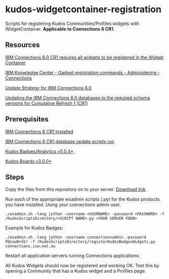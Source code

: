 # kudos-widgetcontainer-registration
Scripts for registering Kudos Communities/Profiles widgets with WidgetContainer. __Applicable to Connections 6 CR1__.

## Resources
[IBM Connections 6.0 CR1 requires all widgets to be registered in the Widget Container](http://www-01.ibm.com/support/docview.wss?uid=swg22011111)

[IBM Knowledge Center - Gadget registration commands - Administering - Connections](https://www.ibm.com/support/knowledgecenter/SSYGQH_6.0.0/admin/admin/r_admin_gadget_reg_ws_commands.html)

[Update Strategy for IBM Connections 6.0](http://www-01.ibm.com/support/docview.wss?uid=swg21999492)

[Updating the IBM Connections 6.0 databases to the required schema versions for Cumulative Refresh 1 (CR1)](http://www-01.ibm.com/support/docview.wss?uid=swg22009306)

## Prerequisites
[IBM Connections 6 CR1 Installed](http://www-01.ibm.com/support/docview.wss?uid=swg21999492)

[IBM Connections 6 CR1 database update scripts run](http://www-01.ibm.com/support/docview.wss?uid=swg22009306)

[Kudos Badges/Analytics v5.0.4+](http://kudosbadges.com/domino/isw/kudos/kudosweb.nsf/downloads/Kudos%20Downloads).

[Kudos Boards v3.0.0+](http://kudosbadges.com/domino/isw/kudos/kudosweb.nsf/downloads/Kudos%20Boards%20Downloads)

## Steps


Copy the files from this repository on to your server. [Download link](https://github.com/isw-kudos/kudos-widgetcontainer-registration/archive/master.zip).

Run each of the appropriate wsadmin scripts (.py) for the Kudos products you have installed. Using your connections admin user.

    ./wsadmin.sh -lang jython -username <USERNAME> -password <PASSWORD> -f /KudosScriptsDirectory/<SCRIPT NAME>.py <YOUR SERVER FQDN>

Example for Kudos Badges:

    ./wsadmin.sh -lang jython -username connectionsadmin -password P@ssw0rd1! -f /KudosScriptsDirectory/registerKudosBadgesWidgets.py connections.isw.net.au

Restart all application servers running Connections applications.

All Kudos Widgets should now be registered and working OK. Test this by opening a Community that has a Kudos widget and a Profiles page.

